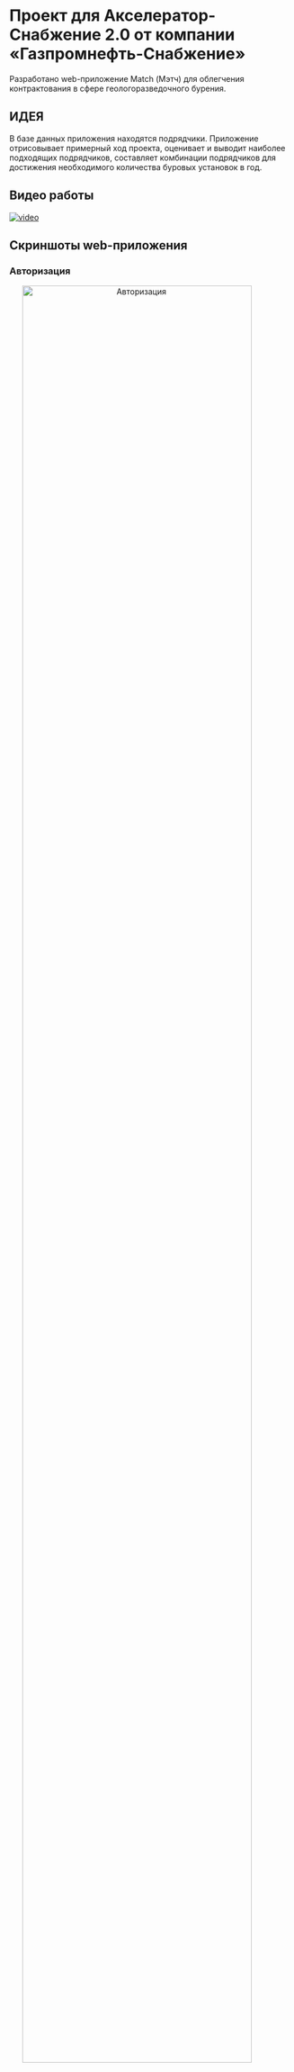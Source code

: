 # Проект для Акселератор-Снабжение 2.0  от компании «Газпромнефть-Снабжение»
Разработано web-приложение Match (Мэтч) для облегчения контрактования в сфере геологоразведочного бурения.

## ИДЕЯ
В базе данных приложения находятся подрядчики.
Приложение отрисовывает примерный ход проекта,
оценивает и выводит наиболее подходящих подрядчиков, составляет комбинации подрядчиков для достижения необходимого количества буровых установок в год.

## Видео работы
[![video](https://github.com/F-Sergei/2023_action_team_project/blob/main/images_and_videos/Auth.png)](https://github.com/F-Sergei/2023_action_team_project/blob/main/images_and_videos/Video.mov)

## Скриншоты web-приложения
### Авторизация
<img style="text-align:center" alt="Авторизация" width="90%" src="https://github.com/F-Sergei/2023_action_team_project/blob/main/images_and_videos/Auth.png" />

### Главная страница
<img style="text-align:center" alt="Главная страница" width="20%" src="https://github.com/F-Sergei/2023_action_team_project/blob/main/images_and_videos/Main_page.png" />

### Информация о компании
<img style="text-align:center" alt="Информация о компании" width="20%" src="https://github.com/F-Sergei/2023_action_team_project/blob/main/images_and_videos/Full_info_about_company.png" />

### Форма запроса
<img style="text-align:center" alt="Форма запроса" width="20%" src="https://github.com/F-Sergei/2023_action_team_project/blob/main/images_and_videos/Request_form.png" />

### Ответ на запрос
<img style="text-align:center" alt="Ответ на запрос" width="20%" src="https://github.com/F-Sergei/2023_action_team_project/blob/main/images_and_videos/Results.png" />

